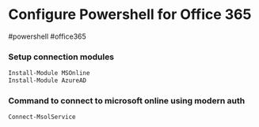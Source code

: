 # Configure Powershell for Office 365
#powershell #office365

### Setup connection modules
```powershell
Install-Module MSOnline
Install-Module AzureAD
```

### Command to connect to microsoft online using modern auth
```powershell
Connect-MsolService
```